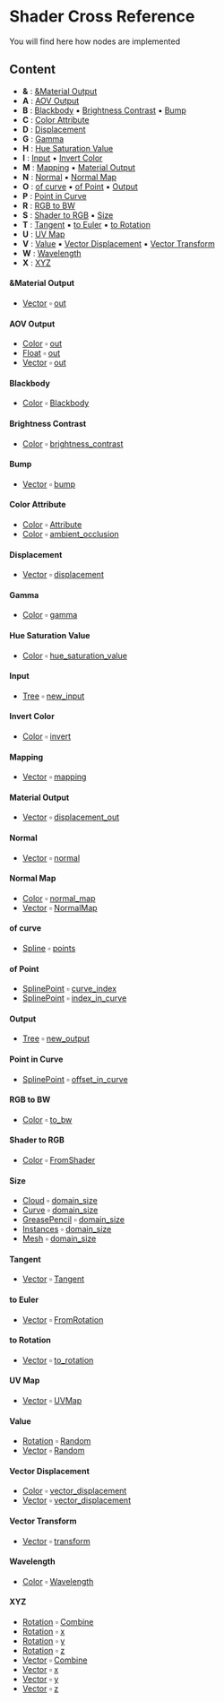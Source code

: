 # Shader Cross Reference

You will find here how nodes are implemented

## Content

- **&** : [&Material Output](shader_cross_reference.md#&material-output)
- **A** : [AOV Output](shader_cross_reference.md#aov-output)
- **B** : [Blackbody](shader_cross_reference.md#blackbody) :black_small_square: [Brightness Contrast](shader_cross_reference.md#brightness-contrast) :black_small_square: [Bump](shader_cross_reference.md#bump)
- **C** : [Color Attribute](shader_cross_reference.md#color-attribute)
- **D** : [Displacement](shader_cross_reference.md#displacement)
- **G** : [Gamma](shader_cross_reference.md#gamma)
- **H** : [Hue Saturation Value](shader_cross_reference.md#hue-saturation-value)
- **I** : [Input](shader_cross_reference.md#input) :black_small_square: [Invert Color](shader_cross_reference.md#invert-color)
- **M** : [Mapping](shader_cross_reference.md#mapping) :black_small_square: [Material Output](shader_cross_reference.md#material-output)
- **N** : [Normal](shader_cross_reference.md#normal) :black_small_square: [Normal Map](shader_cross_reference.md#normal-map)
- **O** : [of curve](shader_cross_reference.md#of-curve) :black_small_square: [of Point](shader_cross_reference.md#of-point) :black_small_square: [Output](shader_cross_reference.md#output)
- **P** : [Point in Curve](shader_cross_reference.md#point-in-curve)
- **R** : [RGB to BW](shader_cross_reference.md#rgb-to-bw)
- **S** : [Shader to RGB](shader_cross_reference.md#shader-to-rgb) :black_small_square: [Size](shader_cross_reference.md#size)
- **T** : [Tangent](shader_cross_reference.md#tangent) :black_small_square: [to Euler](shader_cross_reference.md#to-euler) :black_small_square: [to Rotation](shader_cross_reference.md#to-rotation)
- **U** : [UV Map](shader_cross_reference.md#uv-map)
- **V** : [Value](shader_cross_reference.md#value) :black_small_square: [Vector Displacement](shader_cross_reference.md#vector-displacement) :black_small_square: [Vector Transform](shader_cross_reference.md#vector-transform)
- **W** : [Wavelength](shader_cross_reference.md#wavelength)
- **X** : [XYZ](shader_cross_reference.md#xyz)

#### &Material Output

- [Vector](vector.md#vector) :white_small_square: [out](vector.md#out)

#### AOV Output

- [Color](color.md#color) :white_small_square: [out](color.md#out)
- [Float](float.md#float) :white_small_square: [out](float.md#out)
- [Vector](vector.md#vector) :white_small_square: [out](vector.md#out)

#### Blackbody

- [Color](color.md#color) :white_small_square: [Blackbody](color.md#blackbody)

#### Brightness Contrast

- [Color](color.md#color) :white_small_square: [brightness_contrast](color.md#brightness_contrast)

#### Bump

- [Vector](vector.md#vector) :white_small_square: [bump](vector.md#bump)

#### Color Attribute

- [Color](color.md#color) :white_small_square: [Attribute](color.md#attribute)
- [Color](color.md#color) :white_small_square: [ambient_occlusion](color.md#ambient_occlusion)

#### Displacement

- [Vector](vector.md#vector) :white_small_square: [displacement](vector.md#displacement)

#### Gamma

- [Color](color.md#color) :white_small_square: [gamma](color.md#gamma)

#### Hue Saturation Value

- [Color](color.md#color) :white_small_square: [hue_saturation_value](color.md#hue_saturation_value)

#### Input

- [Tree](tree.md#tree) :white_small_square: [new_input](tree.md#new_input)

#### Invert Color

- [Color](color.md#color) :white_small_square: [invert](color.md#invert)

#### Mapping

- [Vector](vector.md#vector) :white_small_square: [mapping](vector.md#mapping)

#### Material Output

- [Vector](vector.md#vector) :white_small_square: [displacement_out](vector.md#displacement_out)

#### Normal

- [Vector](vector.md#vector) :white_small_square: [normal](vector.md#normal)

#### Normal Map

- [Color](color.md#color) :white_small_square: [normal_map](color.md#normal_map)
- [Vector](vector.md#vector) :white_small_square: [NormalMap](vector.md#normalmap)

#### of curve

- [Spline](spline.md#spline) :white_small_square: [points](spline.md#points)

#### of Point

- [SplinePoint](splinepoint.md#splinepoint) :white_small_square: [curve_index](splinepoint.md#curve_index)
- [SplinePoint](splinepoint.md#splinepoint) :white_small_square: [index_in_curve](splinepoint.md#index_in_curve)

#### Output

- [Tree](tree.md#tree) :white_small_square: [new_output](tree.md#new_output)

#### Point in Curve

- [SplinePoint](splinepoint.md#splinepoint) :white_small_square: [offset_in_curve](splinepoint.md#offset_in_curve)

#### RGB to BW

- [Color](color.md#color) :white_small_square: [to_bw](color.md#to_bw)

#### Shader to RGB

- [Color](color.md#color) :white_small_square: [FromShader](color.md#fromshader)

#### Size

- [Cloud](cloud.md#cloud) :white_small_square: [domain_size](cloud.md#domain_size)
- [Curve](curve.md#curve) :white_small_square: [domain_size](curve.md#domain_size)
- [GreasePencil](greasepencil.md#greasepencil) :white_small_square: [domain_size](greasepencil.md#domain_size)
- [Instances](instances.md#instances) :white_small_square: [domain_size](instances.md#domain_size)
- [Mesh](mesh.md#mesh) :white_small_square: [domain_size](mesh.md#domain_size)

#### Tangent

- [Vector](vector.md#vector) :white_small_square: [Tangent](vector.md#tangent)

#### to Euler

- [Vector](vector.md#vector) :white_small_square: [FromRotation](vector.md#fromrotation)

#### to Rotation

- [Vector](vector.md#vector) :white_small_square: [to_rotation](vector.md#to_rotation)

#### UV Map

- [Vector](vector.md#vector) :white_small_square: [UVMap](vector.md#uvmap)

#### Value

- [Rotation](rotation.md#rotation) :white_small_square: [Random](rotation.md#random)
- [Vector](vector.md#vector) :white_small_square: [Random](vector.md#random)

#### Vector Displacement

- [Color](color.md#color) :white_small_square: [vector_displacement](color.md#vector_displacement)
- [Vector](vector.md#vector) :white_small_square: [vector_displacement](vector.md#vector_displacement)

#### Vector Transform

- [Vector](vector.md#vector) :white_small_square: [transform](vector.md#transform)

#### Wavelength

- [Color](color.md#color) :white_small_square: [Wavelength](color.md#wavelength)

#### XYZ

- [Rotation](rotation.md#rotation) :white_small_square: [Combine](rotation.md#combine)
- [Rotation](rotation.md#rotation) :white_small_square: [x](rotation.md#x)
- [Rotation](rotation.md#rotation) :white_small_square: [y](rotation.md#y)
- [Rotation](rotation.md#rotation) :white_small_square: [z](rotation.md#z)
- [Vector](vector.md#vector) :white_small_square: [Combine](vector.md#combine)
- [Vector](vector.md#vector) :white_small_square: [x](vector.md#x)
- [Vector](vector.md#vector) :white_small_square: [y](vector.md#y)
- [Vector](vector.md#vector) :white_small_square: [z](vector.md#z)